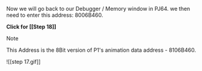 
Now we will go back to our Debugger / Memory window in PJ64. we then need to enter this address: 8006B460.

**Click for [[Step 18]]**


>[!Note]
>This Address is the 8Bit version of P1's animation data address - 8106B460.

![[step 17.gif]]